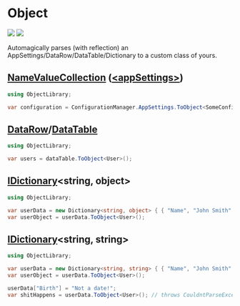 # Object

[![][build-img]][build]
[![][nuget-img]][nuget]

[build]:     https://ci.appveyor.com/project/TallesL/net-object
[build-img]: https://ci.appveyor.com/api/projects/status/github/tallesl/net-object?svg=true
[nuget]:     https://www.nuget.org/packages/Object
[nuget-img]: https://badge.fury.io/nu/Object.svg

Automagically parses (with reflection) an AppSettings/DataRow/DataTable/Dictionary to a custom class of yours.

## [NameValueCollection]&nbsp;([&lt;appSettings&gt;])

```cs
using ObjectLibrary;

var configuration = ConfigurationManager.AppSettings.ToObject<SomeConfigurationClass>();
```

[NameValueCollection]: https://msdn.microsoft.com/library/System.Collections.Specialized.NameValueCollection
[&lt;appSettings&gt;]: https://msdn.microsoft.com/library/System.Configuration.ConfigurationManager.AppSettings

## [DataRow]/[DataTable]

```cs
using ObjectLibrary;

var users = dataTable.ToObject<User>();
```

[DataRow]:   https://msdn.microsoft.com/library/System.Data.DataRow
[DataTable]: https://msdn.microsoft.com/library/System.Data.DataTable

## [IDictionary]&lt;string, object&gt;

```cs
using ObjectLibrary;

var userData = new Dictionary<string, object> { { "Name", "John Smith" }, { "Birth", new DateTime(1970, 1, 1) } };
var userObject = userData.ToObject<User>();
```

[IDictionary]: https://msdn.microsoft.com/library/System.Collections.IDictionary

## [IDictionary]&lt;string, string&gt;

```cs
using ObjectLibrary;

var userData = new Dictionary<string, string> { { "Name", "John Smith" }, { "Birth", "1970-01-01" } };
var userObject = userData.ToObject<User>();

userData["Birth"] = "Not a date!";
var shitHappens = userData.ToObject<User>(); // throws CouldntParseException
```